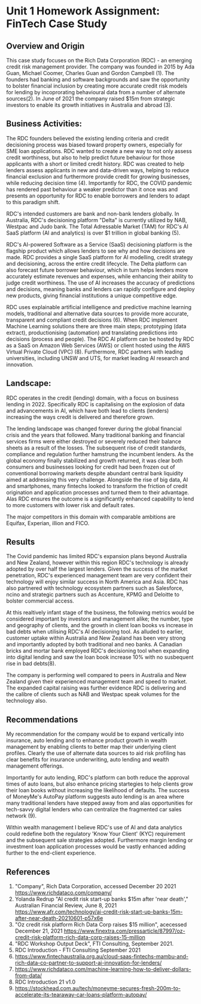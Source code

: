 # Unit 1 Homework Assignment: FinTech Case Study

## Overview and Origin

This case study focuses on the Rich Data Corporation (RDC) - an emerging credit risk management provider. The company was founded in 2015 by Ada Guan, Michael Coomer, Charles Guan and Gordon Campbell (1). The founders had banking and software backgrounds and saw the opportunity to bolster financial inclusion by creating more accurate credit risk models for lending by incoprorating behavioural data from a number of alternate sources(2). In June of 2021 the company raised $15m from strategic investors to enable its growth initiatives in Australia and abroad (3). 

## Business Activities:

The RDC founders believed the existing lending criteria and credit decisioning process was biased toward property owners, especially for SME loan applications. RDC wanted to create a new way to not only assess credit worthiness, but also to help predict future behaviour for those applicants with a short or limited credit history. RDC was created to help lenders assess applicants in new and data-driven ways, helping to reduce financial exclusion and furthermore provide credit for growing businesses, while reducing decision time (4). Importantly for RDC, the COVID pandemic has rendered past behaviour a weaker predictor than it once was and presents an opportunity for RDC to enable borrowers and lenders to adapt to this paradigm shift. 

RDC's intended customers are bank and non-bank lenders globally. In Australia, RDC's decisioning platform "Delta" is currently utilized by NAB, Westpac and Judo bank. The Total Adressable Market (TAM) for RDC's AI SaaS platform (AI and analytics) is over $1 trillion in global banking (5).

RDC's AI-powered Software as a Service (SaaS) decisioning platform is the flagship product which allows lenders to see why and how decisions are made. RDC provides a single SaaS platform for AI modelling, credit strategy and decisioning, across the entire credit lifecycle. The Delta platform can also forecast future borrower behaviour, which in turn helps lenders more accurately estimate revenues and expenses, while enhancing their ability to judge credit worthiness. The use of AI increases the accuracy of predictions and decisions, meaning banks and lenders can rapidly configure and deploy new products, giving financial institutions a unique competitive edge. 

RDC uses explainable artificial intelligence and predictive machine learning models, traditional and alternative data sources to provide more accurate, transparent and compliant credit decisions (6). When RDC implement Machine Learning solutions there are three main steps; prototyping (data extract), productionising (automation) and translating predictions into decisions (process and people). The RDC AI platform can be hosted by RDC as a SaaS on Amazon Web Services (AWS) or client hosted using the AWS Virtual Private Cloud (VPC) (8). Furthermore, RDC partners with leading universities, including UNSW and UTS, for market leading AI research and innovation.
## Landscape:

RDC operates in the credit (lending) domain, with a focus on business lending in 2022. Specifically RDC is capitalising on the explosion of data and advancements in AI, which have both lead to clients (lenders) increasing the ways credit is delivered and therefore grown.

The lending landscape was changed forever during the global financial crisis and the years that followed. Many traditional banking and financial services firms were either destroyed or severely reduced their balance sheets as a result of the losses. The subsequent rise of credit standards, compliance and regulation further hamstrung the incumbent lenders. As the global economy finally stabilized and growth returned, it was clear both consumers and businesses looking for credit had been frozen out of conventional borrowing markets despite abundant central bank liquidity aimed at addressing this very challenge. Alongside the rise of big data, AI and smartphones, many fintechs looked to transform the friction of credit origination and application processes and turned them to their advantage. Alas RDC ensures the outcome is a significantly enhanced capability to lend to more customers with lower risk and default rates.

The major competitors in this domain with comparable ambitions are Equifax, Experian, illion and FICO.

## Results

The Covid pandemic has limited RDC's expansion plans beyond Australia and New Zealand, however within this region RDC's technology is already adopted by over half the largest lenders. Given the success of the market penetration, RDC's experienced management team are very confident their technology will enjoy similar success in North America and Asia. RDC has also partnered with technology ecosystem partners such as Salesforce, ncino and strategic partners such as Accenture, KPMG and Deloitte to bolster commercial access. 

At this realtively infant stage of the business, the following metrics would be considered important by investors and management alike; the number, type and geography of clients, and the growth in client loan books vs increase in bad debts when utilising RDC's AI decisioning tool. As alluded to earlier, customer uptake within Australia and New Zealand has been very strong and importantly adopted by both traditional and neo banks. A Canadian bricks and mortar bank employed RDC's decisioning tool when expanding into digital lending and saw the loan book increase 10% with no susbequent rise in bad debts(8). 

The company is performing well compared to peers in Australia and New Zealand given their experienced management team and speed to market. The expanded capital raising was further evidence RDC is delivering and the calibre of clients such as NAB and Westpac speak volumes for the technology also.

## Recommendations

My recommendation for the company would be to expand vertically into insurance, auto lending and to enhance product growth in wealth management by enabling clients to better map their underlying client profiles. Clearly the use of alternate data sources to aid risk profiling has clear benefits for insurance underwriting, auto lending and wealth management offerings. 

Importantly for auto lending, RDC's platform can both reduce the approval times of auto loans, but also enhance pricing startegies to help clients grow their loan books without increasing the likelihood of defaults. The success of MoneyMe's AutoPay platform suggests auto lending is an area where many traditional lenders have stepped away from and alas opportunities for tech-savvy digital lenders who can centralize the fragmented car sales network (9). 

Within wealth management I believe RDC's use of AI and data analytics could redefine both the regulatory 'Know Your Client' (KYC) requirement and the subsequent sale strategies adopted. Furthermore margin lending or investment loan application processes would be vastly enhanced adding further to the end-client experience. 

## References

1. "Company", Rich Data Corporation, accessed December 20 2021 https://www.richdataco.com/company/
2. Yolanda Redrup "AI credit risk start-up banks $15m after 'near death'," Australian Financial Review, June 8, 2021  https://www.afr.com/technology/ai-credit-risk-start-up-banks-15m-after-near-death-20210601-p57x6e
3. "Oz credit risk platform Rich Data Corp raises $15 million", acecessed December 21, 2021 
https://www.finextra.com/pressarticle/87997/oz-credit-risk-platform-rich-data-corp-raises-15-million
4. "RDC Workshop Output Deck", FTI Consulting, September 2021.
5. RDC Introduction - FTI Consulting September 2021
6. https://www.fintechaustralia.org.au/cloud-saas-fintechs-mambu-and-rich-data-co-partner-to-support-ai-innovation-for-lenders/
7. https://www.richdataco.com/machine-learning-how-to-deliver-dollars-from-data/
8. RDC Introduction 21 v1.0
9. https://stockhead.com.au/tech/moneyme-secures-fresh-200m-to-accelerate-its-tearaway-car-loans-platform-autopay/





